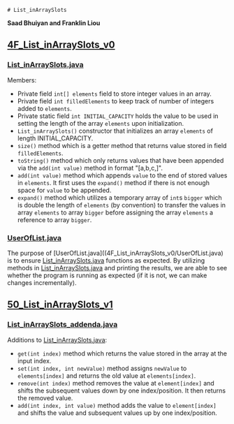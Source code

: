     # List_inArraySlots
**Saad Bhuiyan and Franklin Liou**



## [4F_List_inArraySlots_v0](4F_List_inArraySlots_v0)

### [List_inArraySlots.java](4F_List_inArraySlots_v0/List_inArraySlots.java)
Members:
- Private field `int[] elements` field to store integer values in an array.
- Private field `int filledElements` to keep track of number of integers added to `elements`.
- Private static field `int INITIAL_CAPACITY` holds the value to be used in setting the length of the array `elements` upon initialization.
- `List_inArraySlots()` constructor that initializes an array `elements` of length INITIAL_CAPACITY.
- `size()` method which is a getter method that returns value stored in field `filledElements`.
- `toString()` method which only returns values that have been appended via the `add(int value)` method in format "[a,b,c,]".
- `add(int value)` method which appends `value` to the end of stored values in `elements`. It first uses the `expand()` method if there is not enough space for `value` to be appended.
- `expand()` method which utilizes a temporary array of `int`s `bigger` which is double the length of `elements` (by convention) to transfer the values in array `elements` to array `bigger` before assigning the array `elements` a reference to array `bigger`.

### [UserOfList.java](4F_List_inArraySlots_v0/UserOfList.java)
The purpose of [UserOfList.java]((4F_List_inArraySlots_v0/UserOfList.java) is to ensure [List_inArraySlots.java](4F_List_inArraySlots_v0/List_inArraySlots.java) functions as expected. By utilizing methods in [List_inArraySlots.java](List_inArraySlots.java) and printing the results, we are able to see whether the program is running as expected (if it is not, we can make changes incrementally).



## [50_List_inArraySlots_v1](50_List_inArraySlots_v1)

### [List_inArraySlots_addenda.java](50_List_inArraySlots_v1/List_inArraySlots_addenda.java)
Additions to [List_inArraySlots.java](4F_List_inArraySlots_v0/List_inArraySlots.java):
- `get(int index)` method which returns the value stored in the array at the input index.
- `set(int index, int newValue)` method assigns `newValue` to `elements[index]` and returns the old value at `elements[index]`.
- `remove(int index)` method removes the value at `element[index]` and shifts the subsequent values down by one index/position. It then returns the removed value.
- `add(int index, int value)` method adds the value to `element[index]` and shifts the value and subsequent values up by one index/position.
